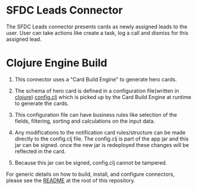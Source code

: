 # SFDC Leads Connector

The SFDC Leads connector presents cards as newly assigned leads to the user. User can take actions like create a task, log a call and dismiss for this assigned lead.

# Clojure Engine Build

1. This connector uses a "Card Build Engine" to generate hero cards.

2. The schema of hero card is defined in a configuration file(written in [clojure](https://clojure.org/)) [config.clj](/src/main/resources/config.clj) which is picked up by the Card Build Engine at runtime to generate the cards.

3. This configuration file can have business rules like selection of the fields, filtering, sorting and calculations on the input data.

4. Any modifications to the notification card rules/structure can be made directly to the config.clj file. The config.clj is part of the app jar and this jar can be signed. once the new jar is redeployed these changes will be reflected in the card.

5. Because this jar can be signed, config.clj cannot be tampered. 

For generic details on how to build, install, and configure connectors, please see the [README](https://github.com/vmware/connectors-workspace-one/blob/master/README.md) at the root of this repository.
